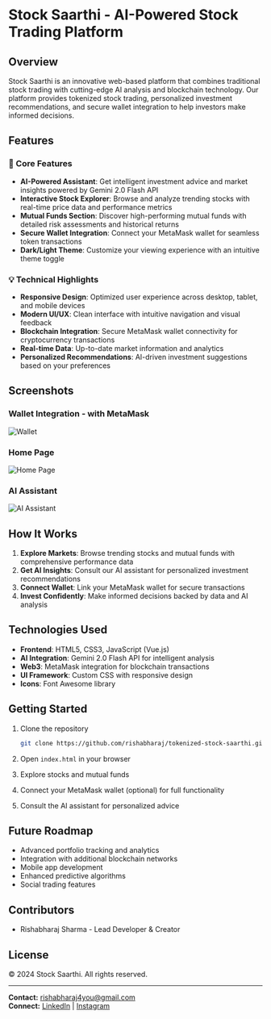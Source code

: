 # Stock Saarthi - AI-Powered Stock Trading Platform

## Overview

Stock Saarthi is an innovative web-based platform that combines traditional stock trading with cutting-edge AI analysis and blockchain technology. Our platform provides tokenized stock trading, personalized investment recommendations, and secure wallet integration to help investors make informed decisions.

## Features

### 🚀 Core Features

- **AI-Powered Assistant**: Get intelligent investment advice and market insights powered by Gemini 2.0 Flash API
- **Interactive Stock Explorer**: Browse and analyze trending stocks with real-time price data and performance metrics
- **Mutual Funds Section**: Discover high-performing mutual funds with detailed risk assessments and historical returns
- **Secure Wallet Integration**: Connect your MetaMask wallet for seamless token transactions
- **Dark/Light Theme**: Customize your viewing experience with an intuitive theme toggle

### 💡 Technical Highlights

- **Responsive Design**: Optimized user experience across desktop, tablet, and mobile devices
- **Modern UI/UX**: Clean interface with intuitive navigation and visual feedback
- **Blockchain Integration**: Secure MetaMask wallet connectivity for cryptocurrency transactions
- **Real-time Data**: Up-to-date market information and analytics
- **Personalized Recommendations**: AI-driven investment suggestions based on your preferences

## Screenshots

### Wallet Integration - with MetaMask
![Wallet](https://drive.google.com/uc?export=view&id=1oFZpIbmrF2Rl08KfrhiMyAveIc9EUINF)

### Home Page
![Home Page](https://drive.google.com/uc?export=view&id=1tOf3b-x7e9kN4s8wurUolPf6zxZq5Kt1
)

### AI Assistant
![AI Assistant](https://drive.google.com/uc?export=view&id=1Ey3QidkaUd63zCHgCtT9WJEvFc4QXBPi)

## How It Works

1. **Explore Markets**: Browse trending stocks and mutual funds with comprehensive performance data
2. **Get AI Insights**: Consult our AI assistant for personalized investment recommendations
3. **Connect Wallet**: Link your MetaMask wallet for secure transactions
4. **Invest Confidently**: Make informed decisions backed by data and AI analysis

## Technologies Used

- **Frontend**: HTML5, CSS3, JavaScript (Vue.js)
- **AI Integration**: Gemini 2.0 Flash API for intelligent analysis
- **Web3**: MetaMask integration for blockchain transactions
- **UI Framework**: Custom CSS with responsive design
- **Icons**: Font Awesome library

## Getting Started

1. Clone the repository
   ```bash
   git clone https://github.com/rishabharaj/tokenized-stock-saarthi.git
   ```

2. Open `index.html` in your browser
3. Explore stocks and mutual funds
4. Connect your MetaMask wallet (optional) for full functionality
5. Consult the AI assistant for personalized advice

## Future Roadmap

- Advanced portfolio tracking and analytics
- Integration with additional blockchain networks
- Mobile app development
- Enhanced predictive algorithms
- Social trading features

## Contributors

- Rishabharaj Sharma - Lead Developer & Creator

## License

© 2024 Stock Saarthi. All rights reserved.

---

**Contact:** rishabharaj4you@gmail.com  
**Connect:** [LinkedIn](https://www.linkedin.com/in/rishabharaj-sharma-57a7a8256) | [Instagram](https://www.instagram.com/eclipsor_rishabh)
